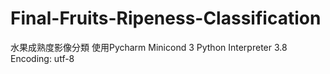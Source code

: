 # Final-Fruits-Ripeness-Classification
水果成熟度影像分類
使用Pycharm
Minicond 3
Python Interpreter 3.8
Encoding: utf-8
